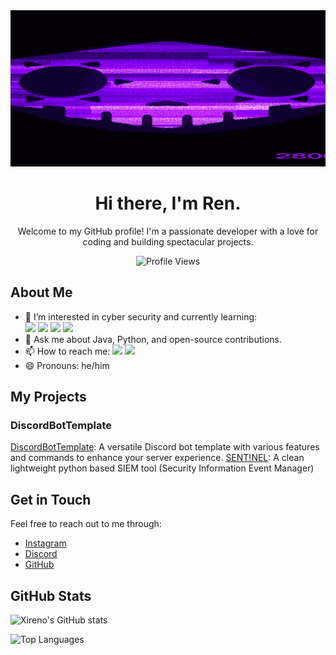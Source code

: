 
<img src="banner_stretched.gif" alt="Banner" style="width:100%; height:250px; object-fit:cover;">


<h1 align="center">Hi there, I'm Ren.</h1>

<p align="center">
  Welcome to my GitHub profile! I'm a passionate developer with a love for coding and building spectacular projects.
</p>

<p align="center">
  <img src="https://komarev.com/ghpvc/?username=xireno&color=blueviolet" alt="Profile Views">
</p>

## About Me

- 🌱 I’m interested in cyber security and currently learning:
  <br>
  <a href="https://www.python.org/"><img src="https://skillicons.dev/icons?i=python" width="25px"></a>
  <a href="https://www.java.com/"><img src="https://skillicons.dev/icons?i=java" width="25px"></a>
  <a href="https://www.cplusplus.com/"><img src="https://skillicons.dev/icons?i=cpp" width="25px"></a>
  <a href="https://www.cisco.com/c/en/us/products/security/index.html"><img src="https://skillicons.dev/icons?i=security" width="25px"></a>
- 💬 Ask me about Java, Python, and open-source contributions.
- 📫 How to reach me: 
  <a href="https://discordapp.com/users/957578507649683457"><img src="https://skillicons.dev/icons?i=discord" width="25px"></a> 
  <a href="https://instagram.com/ren._.4497"><img src="https://skillicons.dev/icons?i=instagram" width="25px"></a>
- 😄 Pronouns: he/him

## My Projects

### DiscordBotTemplate

[DiscordBotTemplate](https://github.com/xireno/discord-bot-template): A versatile Discord bot template with various features and commands to enhance your server experience.
[SENT!NEL](https://github.com/xireno/SENT!NEL): A clean lightweight python based SIEM tool (Security Information Event Manager)
## Get in Touch

Feel free to reach out to me through:

- [Instagram](https://instagram.com/ren._.4497)
- [Discord](https://discordapp.com/users/957578507649683457)
- [GitHub](https://github.com/xireno)

## GitHub Stats

![Xireno's GitHub stats](https://github-readme-stats.vercel.app/api?username=xireno&show_icons=true&theme=radical)

![Top Languages](https://github-readme-stats.vercel.app/api/top-langs/?username=xireno&layout=compact&theme=radical)



